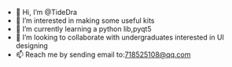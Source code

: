 - 👋 Hi, I’m @TideDra
- 👀 I’m interested in making some useful kits
- 🌱 I’m currently learning a python lib,pyqt5
- 💞️ I’m looking to collaborate with undergraduates interested in UI designing
- 📫 Reach me by sending email to:718525108@qq.com

<!---
TideDra/TideDra is a ✨ special ✨ repository because its `README.md` (this file) appears on your GitHub profile.
You can click the Preview link to take a look at your changes.
--->
